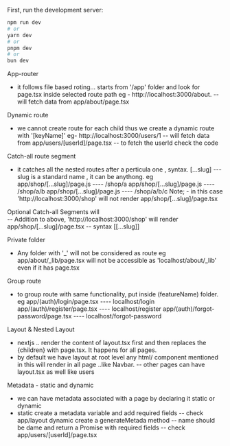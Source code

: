 First, run the development server:

```bash
npm run dev
# or
yarn dev
# or
pnpm dev
# or
bun dev
```

App-router

- it follows file based roting... starts from '/app' folder and look for page.tsx inside selected route path
  eg - http://localhost:3000/about. -- will fetch data from app/about/page.tsx

Dynamic route

- we cannot create route for each child thus we create a dynamic route with '[keyName]'
  eg- http://localhost:3000/users/1 -- will fetch data from app/users/[userId]/page.tsx -- to fetch the userId check the code

Catch-all route segment

- it catches all the nested routes after a perticula one , syntax. [...slug] --- slug is a standard name , it can be anythong.
  eg
  app/shop/[...slug]/page.js ---- /shop/a
  app/shop/[...slug]/page.js ---- /shop/a/b
  app/shop/[...slug]/page.js ---- /shop/a/b/c
  Note; - in this case 'http://localhost:3000/shop' will not render app/shop/[...slug]/page.tsx

Optional Catch-all Segments will  
 -- Addition to above, 'http://localhost:3000/shop' will render app/shop/[...slug]/page.tsx -- syntax [[...slug]]

Private folder

- Any folder with '\_' will not be considered as route
  eg app/about/\_lib/page.tsx will not be accessible as 'localhost/about/\_lib' even if it has page.tsx

Group route

- to group route with same functionality, put inside (featureName) folder.
  eg
  app/(auth)/login/page.tsx ---- localhost/login
  app/(auth)/register/page.tsx ---- localhost/register
  app/(auth)/forgot-password/page.tsx ---- localhost/forgot-password

Layout & Nested Layout

- nextjs .. render the content of layout.tsx first and then replaces the {children} with page.tsx. It happens for all pages.
- by default we have layout at root level any html/ component mentioned in this will render in all page ..like Navbar.
  -- other pages can have layout.tsx as well like users

Metadata - static and dynamic

- we can have metadata associated with a page by declaring it static or dynamic
- static
  create a metadata variable and add required fields -- check app/layout
  dynamic
  create a generateMetada method -- name should be dame and return a Promise<Metadata> with required fields -- check app/users/[userId]/page.tsx
